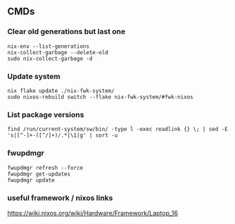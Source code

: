 ## CMDs

### Clear old generations but last one

```
nix-env --list-generations
nix-collect-garbage --delete-old
sudo nix-collect-garbage -d
```

### Update system

```
nix flake update ./nix-fwk-system/
sudo nixos-rebuild switch --flake nix-fwk-system/#fwk-nixos
```

### List package versions

```
find /run/current-system/sw/bin/ -type l -exec readlink {} \; | sed -E 's|[^-]+-([^/]+)/.*|\1|g' | sort -u
```

### fwupdmgr

```
fwupdmgr refresh --force
fwupdmgr get-updates
fwupdmgr update
```

### useful framework / nixos links

https://wiki.nixos.org/wiki/Hardware/Framework/Laptop_16